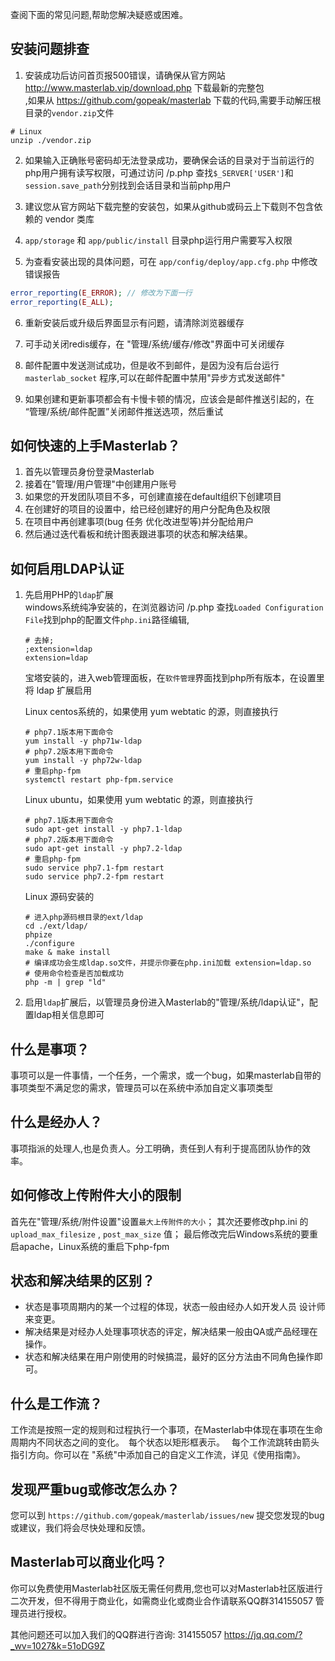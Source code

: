 查阅下面的常见问题,帮助您解决疑惑或困难。


## 安装问题排查

1. 安装成功后访问首页报500错误，请确保从官方网站 http://www.masterlab.vip/download.php 下载最新的完整包  
   ,如果从 https://github.com/gopeak/masterlab 下载的代码,需要手动解压根目录的`vendor.zip`文件 
```                   
# Linux
unzip ./vendor.zip
```  

2. 如果输入正确账号密码却无法登录成功，要确保会话的目录对于当前运行的php用户拥有读写权限，可通过访问 /p.php 查找`$_SERVER['USER']`和`session.save_path`分别找到会话目录和当前php用户  

3. 建议您从官方网站下载完整的安装包，如果从github或码云上下载则不包含依赖的 vendor 类库  

4. `app/storage` 和 `app/public/install` 目录php运行用户需要写入权限  

5. 为查看安装出现的具体问题，可在 `app/config/deploy/app.cfg.php` 中修改错误报告  
```php
error_reporting(E_ERROR); // 修改为下面一行
error_reporting(E_ALL);
```  

6. 重新安装后或升级后界面显示有问题，请清除浏览器缓存  

7. 可手动关闭redis缓存，在 "管理/系统/缓存/修改"界面中可关闭缓存  

8. 邮件配置中发送测试成功，但是收不到邮件，是因为没有后台运行 `masterlab_socket` 程序,可以在邮件配置中禁用"异步方式发送邮件" 

9. 如果创建和更新事项都会有卡慢卡顿的情况，应该会是邮件推送引起的，在 “管理/系统/邮件配置”关闭邮件推送选项，然后重试  



## 如何快速的上手Masterlab？

1. 首先以管理员身份登录Masterlab
2. 接着在"管理/用户管理"中创建用户账号
3. 如果您的开发团队项目不多，可创建直接在default组织下创建项目
4. 在创建好的项目的设置中，给已经创建好的用户分配角色及权限
5. 在项目中再创建事项(bug 任务 优化改进型等)并分配给用户
6. 然后通过迭代看板和统计图表跟进事项的状态和解决结果。



## 如何启用LDAP认证

1. 先启用PHP的`ldap`扩展  
  windows系统纯净安装的，在浏览器访问 /p.php 查找`Loaded Configuration File`找到php的配置文件`php.ini`路径编辑,  
   ```
   # 去掉;
   ;extension=ldap
   extension=ldap
   ```  
  
   宝塔安装的，进入web管理面板，在`软件管理`界面找到php所有版本，在设置里将 ldap 扩展启用  
   
   Linux centos系统的，如果使用 yum webtatic 的源，则直接执行
   ```
   # php7.1版本用下面命令
   yum install -y php71w-ldap
   # php7.2版本用下面命令
   yum install -y php72w-ldap
   # 重启php-fpm
   systemctl restart php-fpm.service
   ```     
   Linux ubuntu，如果使用 yum webtatic 的源，则直接执行
   ```
   # php7.1版本用下面命令
   sudo apt-get install -y php7.1-ldap
   # php7.2版本用下面命令
   sudo apt-get install -y php7.2-ldap
   # 重启php-fpm
   sudo service php7.1-fpm restart 
   sudo service php7.2-fpm restart 
   ```
   Linux 源码安装的  
   ```
   # 进入php源码根目录的ext/ldap
   cd ./ext/ldap/
   phpize
   ./configure
   make & make install
   # 编译成功会生成ldap.so文件，并提示你要在php.ini加载 extension=ldap.so
   # 使用命令检查是否加载成功
   php -m | grep "ld"
   ```      
  
2. 启用`ldap`扩展后，以管理员身份进入Masterlab的"管理/系统/ldap认证"，配置ldap相关信息即可


## 什么是事项？

事项可以是一件事情，一个任务，一个需求，或一个bug，如果masterlab自带的事项类型不满足您的需求，管理员可以在系统中添加自定义事项类型

## 什么是经办人？

事项指派的处理人,也是负责人。分工明确，责任到人有利于提高团队协作的效率。

## 如何修改上传附件大小的限制
  首先在"管理/系统/附件设置"设置`最大上传附件的大小`；
  其次还要修改php.ini 的 `upload_max_filesize` , `post_max_size` 值；
  最后修改完后Windows系统的要重启apache，Linux系统的重启下php-fpm


## 状态和解决结果的区别？

- 状态是事项周期内的某一个过程的体现，状态一般由经办人如开发人员 设计师来变更。
- 解决结果是对经办人处理事项状态的评定，解决结果一般由QA或产品经理在操作。
- 状态和解决结果在用户刚使用的时候搞混，最好的区分方法由不同角色操作即可。

## 什么是工作流？

工作流是按照一定的规则和过程执行一个事项，在Masterlab中体现在事项在生命周期内不同状态之间的变化。 每个状态以矩形框表示。 
每个工作流跳转由箭头指引方向。你可以在 "系统"中添加自己的自定义工作流，详见《使用指南》。


## 发现严重bug或修改怎么办？

您可以到 `https://github.com/gopeak/masterlab/issues/new` 提交您发现的bug或建议，我们将会尽快处理和反馈。


## Masterlab可以商业化吗？
你可以免费使用Masterlab社区版无需任何费用,您也可以对Masterlab社区版进行二次开发，但不得用于商业化，如需商业化或商业合作请联系QQ群314155057 管理员进行授权。


其他问题还可以加入我们的QQ群进行咨询: 314155057 https://jq.qq.com/?_wv=1027&k=51oDG9Z
